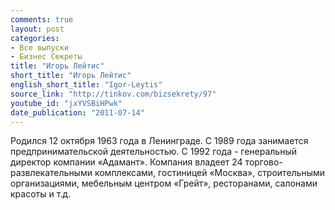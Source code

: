 ```yaml
---
comments: true
layout: post
categories:
- Все выпуски
- Бизнес Секреты
title: "Игорь Лейтис"
short_title: "Игорь Лейтис"
english_short_title: "Igor-Leytis"
source_link: "http://tinkov.com/bizsekrety/97"
youtube_id: "jxYVSBiHPwk"
date_publication: "2011-07-14"
---
```

Родился 12 октября 1963 года в Ленинграде. С 1989 года занимается предпринимательской деятельностью. С 1992 года - генеральный директор компании «Адамант». Компания владеет 24 торгово-развлекательными комплексами, гостиницей «Москва», строительными организациями, мебельным центром «Грейт», ресторанами, салонами красоты и т.д.
